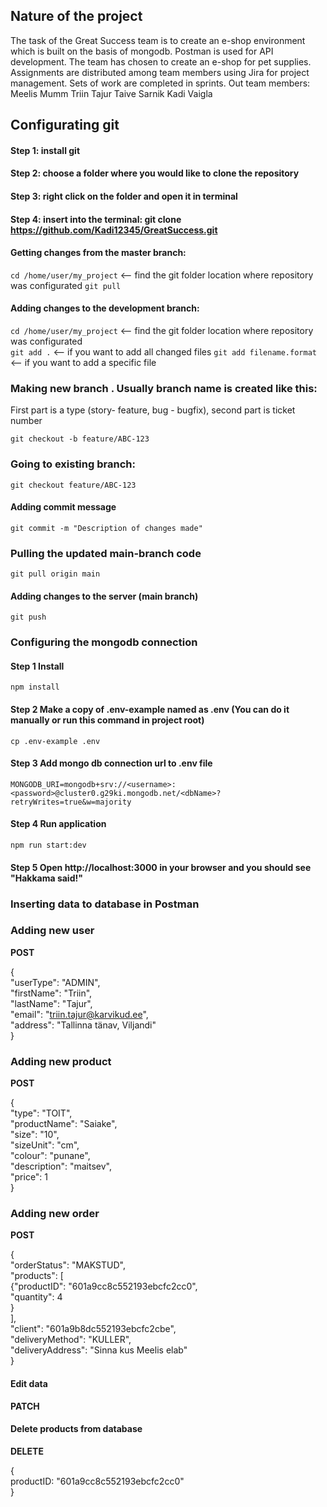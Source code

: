 ## Nature of the project

The task of the Great Success team is to create an e-shop environment which is built on the basis of mongodb. Postman is used for API development. The team has chosen to create an e-shop for pet supplies. Assignments are distributed among team members using Jira for project management. Sets of work are completed in sprints.
Out team members:
Meelis Mumm
Triin Tajur
Taive Sarnik
Kadi Vaigla

## Configurating git

#### Step 1: install git

#### Step 2: choose a folder where you would like to clone the repository

#### Step 3: right click on the folder and open it in terminal

#### Step 4: insert into the terminal: git clone https://github.com/Kadi12345/GreatSuccess.git

#### Getting changes from the master branch:

`cd /home/user/my_project` <-- find the git folder location where repository was configurated
`git pull`

#### Adding changes to the development branch:

`cd /home/user/my_project` <-- find the git folder location where repository was configurated<br>
`git add .` <-- if you want to add all changed files
`git add filename.format` <-- if you want to add a specific file

### Making new branch . Usually branch name is created like this:

First part is a type (story- feature, bug - bugfix),
second part is ticket number

`git checkout -b feature/ABC-123`

### Going to existing branch:

`git checkout feature/ABC-123`

#### Adding commit message

`git commit -m "Description of changes made"`

### Pulling the updated main-branch code

`git pull origin main`

#### Adding changes to the server (main branch)

`git push`



### Configuring the mongodb connection

#### Step 1 Install

`npm install`

#### Step 2 Make a copy of .env-example named as .env (You can do it manually or run this command in project root)

`cp .env-example .env`

#### Step 3 Add mongo db connection url to .env file

`MONGODB_URI=mongodb+srv://<username>:<password>@cluster0.g29ki.mongodb.net/<dbName>?retryWrites=true&w=majority`

#### Step 4 Run application

`npm run start:dev`

#### Step 5 Open http://localhost:3000 in your browser and you should see "Hakkama said!"


### Inserting data to database in Postman

### Adding new user
**POST** 

 {<br>
"userType": "ADMIN",<br>
"firstName": "Triin",<br>
"lastName": "Tajur",<br>
"email": "triin.tajur@karvikud.ee",<br>
"address": "Tallinna tänav, Viljandi"<br>
}

### Adding new product
**POST**

{<br>
"type": "TOIT",<br>
"productName": "Saiake",<br>
"size": "10",<br>
"sizeUnit": "cm",<br>
"colour": "punane",<br>
"description": "maitsev",<br>
"price": 1<br>
}

### Adding new order
**POST**

{<br>
"orderStatus": "MAKSTUD",<br>
"products": [<br>
    {"productID": "601a9cc8c552193ebcfc2cc0",<br>
      "quantity": 4<br>
    }<br>
],<br>
"client": "601a9b8dc552193ebcfc2cbe",<br>
 "deliveryMethod": "KULLER",<br>
  "deliveryAddress": "Sinna kus Meelis elab"<br>
}

#### Edit data 
**PATCH**

#### Delete products from database
**DELETE** 

{<br>
  productID: "601a9cc8c552193ebcfc2cc0"<br>
}



